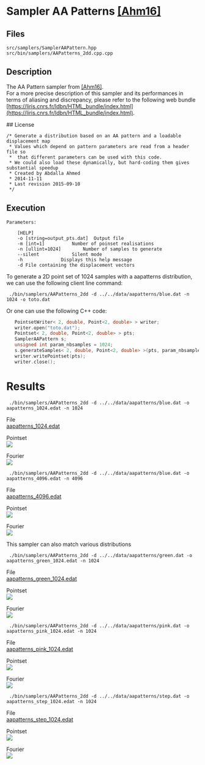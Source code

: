 # Sampler AA Patterns [[Ahm16]](http://abdallagafar.com/abdalla/wp-content/uploads/2017/03/Sampling-with-AA-Patterns.pdf)

## Files

```
src/samplers/SamplerAAPattern.hpp  
src/bin/samplers/AAPatterns_2dd.cpp.cpp
```

## Description


The AA Pattern sampler from [[Ahm16]](http://abdallagafar.com/abdalla/wp-content/uploads/2017/03/Sampling-with-AA-Patterns.pdf).  
For a more precise description of this sampler and its performances in terms of aliasing and discrepancy, please refer to the following web bundle [https://liris.cnrs.fr/ldbn/HTML_bundle/index.html](https://liris.cnrs.fr/ldbn/HTML_bundle/index.html).

## License

```
/* Generate a distribution based on an AA pattern and a loadable displacement map
 * Values which depend on pattern parameters are read from a header file so
 *  that different parameters can be used with this code.
 * We could also load these dynamically, but hard-coding them gives substantial speedup
 * Created by Abdalla Ahmed
 * 2014-11-11
 * Last revision 2015-09-10
 */
```

## Execution

```
Parameters:  

	[HELP]
	-o [string=output_pts.dat]	Output file
	-m [int=1]			Number of poinset realisations
	-n [ullint=1024]		Number of samples to generate
	--silent 			Silent mode
	-h 				Displays this help message
	-d File containing the displacement vectors
```

To generate a 2D point set of 1024 samples with a aapatterns distribution, we can use the following client line command:

     ./bin/samplers/AAPatterns_2dd -d ../../data/aapatterns/blue.dat -n 1024 -o toto.dat

Or one can use the following C++ code:

 ```cpp   
    PointsetWriter< 2, double, Point<2, double> > writer;
    writer.open("toto.dat");
    Pointset< 2, double, Point<2, double> > pts;
    SamplerAAPattern s;
    unsigned int param_nbsamples = 1024;
    s.generateSamples< 2, double, Point<2, double> >(pts, param_nbsamples);
    writer.writePointset(pts);
    writer.close();
 ```   			

Results
=======

     ./bin/samplers/AAPatterns_2dd -d ../../data/aapatterns/blue.dat -o aapatterns_1024.edat -n 1024

File  
[aapatterns_1024.edat](data/aapatterns/aapatterns_1024.edat)

Pointset  
[![](data/aapatterns/aapatterns_1024.png)](data/aapatterns/aapatterns_1024.png)

Fourier  
[![](data/aapatterns/aapatterns_1024_fourier.png)](data/aapatterns/aapatterns_1024_fourier.png)

     ./bin/samplers/AAPatterns_2dd -d ../../data/aapatterns/blue.dat -o aapatterns_4096.edat -n 4096

File  
[aapatterns_4096.edat](data/aapatterns/aapatterns_4096.edat)

Pointset  
[![](data/aapatterns/aapatterns_4096.png)](data/aapatterns/aapatterns_4096.png)

Fourier  
[![](data/aapatterns/aapatterns_4096_fourier.png)](data/aapatterns/aapatterns_4096_fourier.png)

This sampler can also match various distributions

     ./bin/samplers/AAPatterns_2dd -d ../../data/aapatterns/green.dat -o aapatterns_green_1024.edat -n 1024

File  
[aapatterns_green_1024.edat](data/aapatterns_green/aapatterns_green_1024.edat)

Pointset  
[![](data/aapatterns_green/aapatterns_green_1024.png)](data/aapatterns_green/aapatterns_green_1024.png)

Fourier  
[![](data/aapatterns_green/aapatterns_green_1024_fourier.png)](data/aapatterns_green/aapatterns_green_1024_fourier.png)

     ./bin/samplers/AAPatterns_2dd -d ../../data/aapatterns/pink.dat -o aapatterns_pink_1024.edat -n 1024

File  
[aapatterns_pink_1024.edat](data/aapatterns_pink/aapatterns_pink_1024.edat)

Pointset  
[![](data/aapatterns_pink/aapatterns_pink_1024.png)](data/aapatterns_pink/aapatterns_pink_1024.png)

Fourier  
[![](data/aapatterns_pink/aapatterns_pink_1024_fourier.png)](data/aapatterns_pink/aapatterns_pink_1024_fourier.png)

     ./bin/samplers/AAPatterns_2dd -d ../../data/aapatterns/step.dat -o aapatterns_step_1024.edat -n 1024

File  
[aapatterns_step_1024.edat](data/aapatterns_step/aapatterns_step_1024.edat)

Pointset  
[![](data/aapatterns_step/aapatterns_step_1024.png)](data/aapatterns_step/aapatterns_step_1024.png)

Fourier  
[![](data/aapatterns_step/aapatterns_step_1024_fourier.png)](data/aapatterns_step/aapatterns_step_1024_fourier.png)
